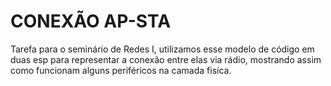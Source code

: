# CONEXÃO AP-STA

Tarefa para o seminário de Redes I, utilizamos esse modelo de código em duas esp para representar a conexão entre elas via rádio, mostrando assim como funcionam alguns periféricos na camada fisíca.